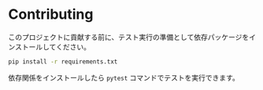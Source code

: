 # Contributing

このプロジェクトに貢献する前に、テスト実行の準備として依存パッケージをインストールしてください。

```bash
pip install -r requirements.txt
```

依存関係をインストールしたら `pytest` コマンドでテストを実行できます。
